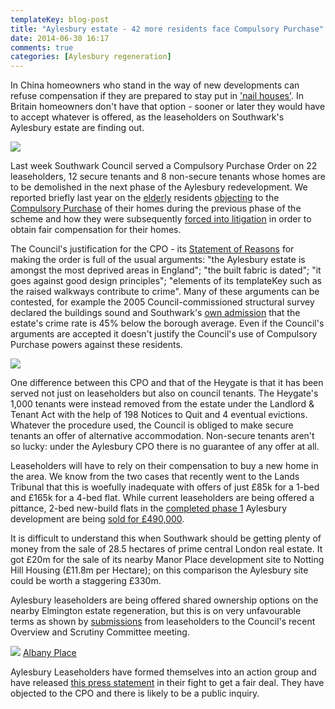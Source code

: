 ```yaml
---
templateKey: blog-post
title: "Aylesbury estate - 42 more residents face Compulsory Purchase"
date: 2014-06-30 16:17
comments: true
categories: [Aylesbury regeneration] 
---
```

In China homeowners who stand in the way of new developments can refuse compensation if they are prepared to stay put in ['nail houses'](http://www.theguardian.com/cities/gallery/2014/apr/15/china-nail-houses-in-pictures-property-development). In Britain homeowners don't have that option - sooner or later they would have to accept whatever is offered, as the leaseholders on Southwark's Aylesbury estate are finding out. 

![](http://static.guim.co.uk/sys-images/Guardian/Pix/pictures/2014/4/13/1397410555601/baac3533-f9fe-4c47-994d-eeadf76d8ee1-620x461.jpeg)

Last week Southwark Council served a Compulsory Purchase Order on 22 leaseholders, 12 secure tenants and 8 non-secure tenants whose homes are to be demolished in the next phase of the Aylesbury redevelopment. We reported briefly last year on the [elderly](http://heygate.github.io/img/SNWolverton.pdf) residents [objecting](http://heygate.github.io/img/ObjectionCPOAugust2012.pdf) to the [Compulsory Purchase](http://heygate.github.io/img/WolvertonCPO.pdf) of their homes during the previous phase of the scheme and how they were subsequently [forced into litigation](/2014-05-30-aylesbury-leaseholder-fights-incestuous-valuation/) in order to obtain fair compensation for their homes.

The Council's justification for the CPO - its [Statement of Reasons](http://heygate.github.io/img/AylesburyPhase3CPO.pdf) for making the order is full of the usual arguments: "the Aylesbury estate is amongst the most deprived areas in England"; "the built fabric is dated"; "it goes against good design principles"; "elements of its templateKey such as the raised walkways contribute to crime". 
Many of these arguments can be contested, for example the 2005 Council-commissioned structural survey declared the buildings sound and Southwark's [own admission](http://www.southwark.gov.uk/info/200179/aylesbury_estate/2686/aylesbury_development_partnership/2) that the estate's crime rate is 45% below the borough average. Even if the Council's arguments are accepted it doesn't justify the Council's use of Compulsory Purchase powers against these residents.

![](http://www.insidehousing.co.uk/pictures/643xAny/2/6/5/18265_Regen_Aylesbury_032.jpg)

One difference between this CPO and that of the Heygate is that it has been served not just on leaseholders but also on council tenants. The Heygate's 1,000 tenants were instead removed from the estate under the Landlord & Tenant Act with the help of 198 Notices to Quit and 4 eventual evictions. Whatever the procedure used, the Council is obliged to make secure tenants an offer of alternative accommodation. Non-secure tenants aren't so lucky: under the Aylesbury CPO there is no guarantee of any offer at all. 

Leaseholders will have to rely on their compensation to buy a new home in the area. We know from the two cases that recently went to the Lands Tribunal that this is woefully inadequate with offers of just £85k for a 1-bed and £165k for a 4-bed flat. While current leaseholders are being offered a pittance, 2-bed new-build flats in the [completed phase 1](http://www.burgessterrace.co.uk/) Aylesbury development are being [sold for £490,000](http://www.dropbox.com/s/v02kjcryf8ni15r/LandRegistryTitleTGL392009.pdf). 

It is difficult to understand this when Southwark should be getting plenty of money from the sale of 28.5 hectares of prime central London real estate. It got £20m for the sale of its nearby Manor Place development site to Notting Hill Housing (£11.8m per Hectare); on this comparison the Aylesbury site could be worth a staggering £330m.

Aylesbury leaseholders are being offered shared ownership options on the nearby Elmington estate regeneration, but this is on very unfavourable terms as shown by [submissions](http://moderngov.southwarksites.com/documents/s45196/Representation%20from%20Aylesbury%20Leaseholders%20Action%20Group.pdf) from leaseholders to the Council's recent Overview and Scrutiny Committee meeting. 

![](http://www.ruskinwalk.co.uk/images/common/ruskin-walk-brochure.jpg)
[Albany Place](http://www.albany-place.co.uk/)

Aylesbury Leaseholders have formed themselves into an action group and have released [this press statement](https://www.dropbox.com/s/vjtwnow85uwfta0/AylesburyCPOPressStatement4July2014v3.pdf) in their fight to get a fair deal. They have objected to the CPO and there is likely to be a public inquiry. 
